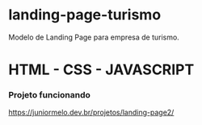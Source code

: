 # landing-page-turismo
Modelo de Landing Page para empresa de turismo. 
# HTML - CSS - JAVASCRIPT
### Projeto funcionando
https://juniormelo.dev.br/projetos/landing-page2/

